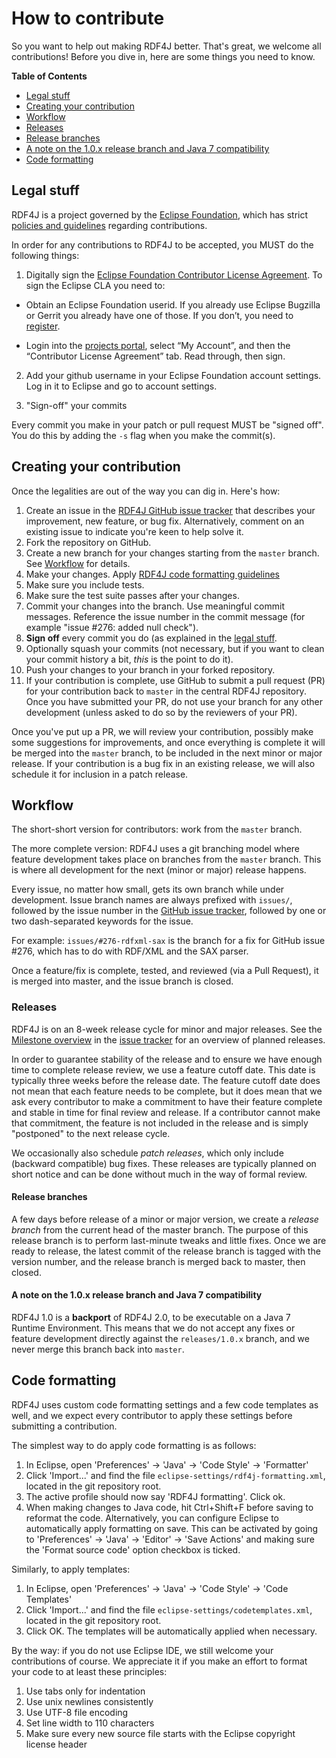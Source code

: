 # How to contribute

So you want to help out making RDF4J better. That's great, we welcome all contributions! 
Before you dive in, here are some things you need to know.

**Table of Contents**  

- [Legal stuff](#legal-stuff)
- [Creating your contribution](#creating-your-contribution)
- [Workflow](#workflow) 
 - [Releases](#releases)
  - [Release branches](#release-branches)
  - [A note on the 1.0.x release branch and Java 7 compatibility](#a-note-on-the-10x-release-branch-and-java-7-compatibility)
- [Code formatting](#code-formatting)
	
## Legal stuff

RDF4J is a project governed by the [Eclipse Foundation](http://www.eclipse.org/), which has strict [policies and guidelines](https://wiki.eclipse.org/Development_Resources#Policies_and_Guidelines) regarding contributions.

In order for any contributions to RDF4J to be accepted, you MUST do the following things:

1. Digitally sign the [Eclipse Foundation Contributor License Agreement](http://www.eclipse.org/legal/CLA.php).
To sign the Eclipse CLA you need to:

  * Obtain an Eclipse Foundation userid. If you already use Eclipse Bugzilla or Gerrit you already have one of those. If you don’t, you need to
[register](https://dev.eclipse.org/site_login/createaccount.php).

  * Login into the [projects portal](https://projects.eclipse.org/), select “My Account”, and then the “Contributor License Agreement” tab. Read through, then sign.

2. Add your github username in your Eclipse Foundation account settings. Log in it to Eclipse and go to account settings.

3. "Sign-off" your commits

Every commit you make in your patch or pull request MUST be "signed off".
You do this by adding the `-s` flag when you make the commit(s).

## Creating your contribution

Once the legalities are out of the way you can dig in. Here's how:

1. Create an issue in the [RDF4J GitHub issue tracker](https://github.com/eclipse/rdf4j/issues) that describes your improvement, new feature, or bug fix. Alternatively, comment on an existing issue to indicate you're keen to help solve it.
2. Fork the repository on GitHub.
3. Create a new branch for your changes starting from the `master` branch. See [Workflow](#workflow) for details.
4. Make your changes. Apply [RDF4J code formatting guidelines](#code-formatting)
5. Make sure you include tests.
6. Make sure the test suite passes after your changes.
7. Commit your changes into the branch. Use meaningful commit messages. Reference the issue number in the commit message (for example "issue #276: added null check").
8. **Sign off** every commit you do (as explained in the [legal stuff](#legal-stuff).
9. Optionally squash your commits (not necessary, but if you want to clean your commit history a bit, _this_ is the point to do it).
10. Push your changes to your branch in your forked repository.
11. If your contribution is complete, use GitHub to submit a pull request (PR)
	for your contribution back to `master` in the central RDF4J repository.
	Once you have submitted your PR, do not use your branch for any other
	development (unless asked to do so by the reviewers of your PR). 

Once you've put up a PR, we will review your contribution, possibly make some
suggestions for improvements, and once everything is complete it will be merged
into the `master` branch, to be included in the next minor or major release. If
your contribution is a bug fix in an existing release, we will also schedule it
for inclusion in a patch release.

## Workflow

The short-short version for contributors: work from the `master` branch. 

The more complete version: RDF4J uses a git branching model where feature
development takes place on branches from the `master` branch. This is where all
development for the next (minor or major) release happens.

Every issue, no matter how small, gets its own branch while under development.
Issue branch names are always prefixed with `issues/`, followed by the issue
number in the [GitHub issue tracker](https://github.com/eclipse/rdf4j/issues),
followed by one or two dash-separated keywords for the issue. 

For example: `issues/#276-rdfxml-sax` is the branch for a fix for
GitHub issue #276, which has to do with RDF/XML and the SAX parser.

Once a feature/fix is complete, tested, and reviewed (via a Pull Request), it
is merged into master, and the issue branch is closed.

### Releases

RDF4J is on an 8-week release cycle for minor and major releases. See the [Milestone overview](https://github.com/eclipse/rdf4j/milestones) in the [issue tracker](https://github.com/eclipse/rdf4j/issues) for an overview of planned releases.

In order to guarantee stability of the release and to ensure we have enough
time to complete release review, we use a feature cutoff date. This date is
typically three weeks before the release date. The feature cutoff date does not
mean that each feature needs to be complete, but it does mean that we ask every
contributor to make a commitment to have their feature complete and stable in
time for final review and release. If a contributor cannot make that
commitment, the feature is not included in the release and is simply
"postponed" to the next release cycle.

We occasionally also schedule *patch releases*, which only include (backward
compatible) bug fixes. These releases are typically planned on short notice and
can be done without much in the way of formal review.

#### Release branches

A few days before release of a minor or major version, we create a *release
branch* from the current head of the master branch. The purpose of this release
branch is to perform last-minute tweaks and little fixes. Once we are ready to
release, the latest commit of the release branch is tagged with the version number, and
the release branch is merged back to master, then closed.

#### A note on the 1.0.x release branch and Java 7 compatibility 

RDF4J 1.0 is a **backport** of RDF4J 2.0, to be executable on a Java 7 Runtime Environment. This means that we do not accept any fixes or feature development directly against the `releases/1.0.x` branch, and we never merge this branch back into `master`.

## Code formatting

RDF4J uses custom code formatting settings and a few code templates as well, and we expect every contributor to apply these settings before submitting a contribution.

The simplest way to do apply code formatting is as follows:

1. In Eclipse, open 'Preferences' -> 'Java' -> 'Code Style' -> 'Formatter' 
2. Click 'Import...' and find the file `eclipse-settings/rdf4j-formatting.xml`, located in the git repository root.
3. The active profile should now say 'RDF4J formatting'. Click ok.
4. When making changes to Java code, hit Ctrl+Shift+F before saving to reformat the code. Alternatively, you can configure Eclipse to automatically apply formatting on save. This can be activated by going to 'Preferences' -> 'Java' -> 'Editor' -> 'Save Actions' and making sure the 'Format source code' option checkbox is ticked.

Similarly, to apply templates:

1. In Eclipse, open 'Preferences' -> 'Java' -> 'Code Style' -> 'Code Templates' 
2. Click 'Import...' and find the file `eclipse-settings/codetemplates.xml`, located in the git repository root.
3. Click OK. The templates will be automatically applied when necessary. 

By the way: if you do not use Eclipse IDE, we still welcome your contributions
of course. We appreciate it if you make an effort to format your code to at least these
principles:

1. Use tabs only for indentation
2. Use unix newlines consistently
3. Use UTF-8 file encoding
4. Set line width to 110 characters 
5. Make sure every new source file starts with the Eclipse copyright license header

